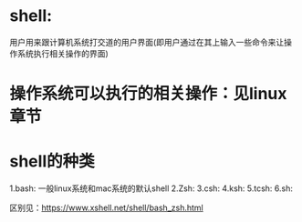 # shell:
用户用来跟计算机系统打交道的用户界面(即用户通过在其上输入一些命令来让操作系统执行相关操作的界面)

# 操作系统可以执行的相关操作：见linux章节
# shell的种类
1.bash: 一般linux系统和mac系统的默认shell
2.Zsh: 
3.csh:
4.ksh:
5.tcsh:
6.sh:

区别见：https://www.xshell.net/shell/bash_zsh.html
